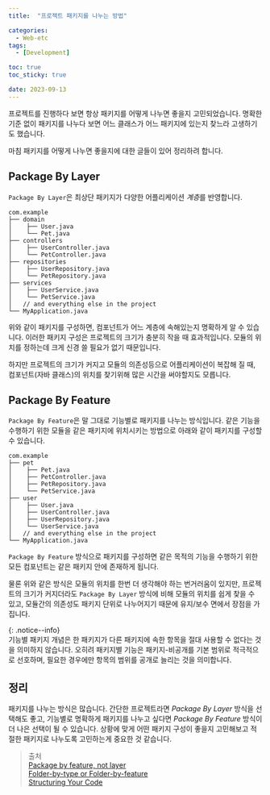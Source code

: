 ```yaml
---
title:  "프로젝트 패키지를 나누는 방법"

categories:
  - Web-etc
tags:
  - [Development]

toc: true
toc_sticky: true

date: 2023-09-13
---
```


프로젝트를 진행하다 보면 항상 패키지를 어떻게 나누면 좋을지 고민되었습니다. 명확한 기준 없이 패키지를 나누다 보면 어느 클래스가 어느 패키지에 있는지 찾느라 고생하기도 했습니다.

마침 패키지를 어떻게 나누면 좋을지에 대한 글들이 있어 정리하려 합니다.

## Package By Layer

`Package By Layer`은 최상단 패키지가 다양한 어플리케이션 *계층*를 반영합니다. 

```
com.example
├── domain
│    ├── User.java
│    └── Pet.java
├── controllers
│    ├── UserController.java
│    └── PetController.java
├── repositories
│    ├── UserRepository.java
│    └── PetRepository.java
├── services
│    ├── UserService.java
│    └── PetService.java
│   // and everything else in the project
└── MyApplication.java
```

위와 같이 패키지를 구성하면, 컴포넌트가 어느 계층에 속해있는지 명확하게 알 수 있습니다. 이러한 패키지 구성은 프로젝트의 크기가 충분히 작을 때 효과적입니다. 모듈의 위치를 정하는데 크게 신경 쓸 필요가 없기 때문입니다.

하지만 프로젝트의 크기가 커지고 모듈의 의존성등으로 어플리케이션이 복잡해 질 때, 컴포넌트(자바 클래스)의 위치를 찾기위해 많은 시간을 써야할지도 모릅니다.

## Package By Feature

`Package By Feature`은 말 그대로 기능별로 패키지를 나누는 방식입니다. 같은 기능을 수행하기 위한 모듈을 같은 패키지에 위치시키는 방법으로 아래와 같이 패키지를 구성할 수 있습니다. 

```
com.example
├── pet
│    ├── Pet.java
│    ├── PetController.java
│    ├── PetRepository.java
│    └── PetService.java
├── user
│    ├── User.java
│    ├── UserController.java
│    ├── UserRepository.java
│    └── UserService.java
│   // and everything else in the project
└── MyApplication.java
```

`Package By Feature` 방식으로 패키지를 구성하면 같은 목적의 기능을 수행하기 위한 모든 컴포넌트는 같은 패키지 안에 존재하게 됩니다. 

물론 위와 같은 방식은 모듈의 위치를 한번 더 생각해야 하는 번거러움이 있지만, 프로젝트의 크기가 커지더라도 `Package By Layer` 방식에 비해 모듈의 위치를 쉽게 찾을 수 있고, 모듈간의 의존성도 패키지 단위로 나누어지기 때문에 유지/보수 면에서 장점을 가집니다.

{: .notice--info}  
기능별 패키지 개념은 한 패키지가 다른 패키지에 속한 항목을 절대 사용할 수 없다는 것을 의미하지 않습니다. 오히려 패키지별 기능은 패키지-비공개를 기본 범위로 적극적으로 선호하며, 필요한 경우에만 항목의 범위를 공개로 늘리는 것을 의미합니다.

## 정리

패키지를 나누는 방식은 많습니다. 간단한 프로젝트라면 *Package By Layer* 방식을 선택해도 좋고, 기능별로 명확하게 패키지를 나누고 싶다면 *Package By Feature* 방식이 더 나은 선택이 될 수 있습니다. 상황에 맞게 어떤 패키지 구성이 좋을지 고민해보고 적절한 패키지로 나누도록 고민하는게 중요한 것 같습니다.

> 출처  
> [Package by feature, not layer](http://www.javapractices.com/topic/TopicAction.do?Id=205)  
> [Folder-by-type or Folder-by-feature](https://softwareengineering.stackexchange.com/questions/338597/folder-by-type-or-folder-by-feature?utm_medium=organic&utm_source=google_rich_qa&utm_campaign=google_rich_qa)  
> [Structuring Your Code](https://softwareengineering.stackexchange.com/questions/338597/folder-by-type-or-folder-by-feature)

